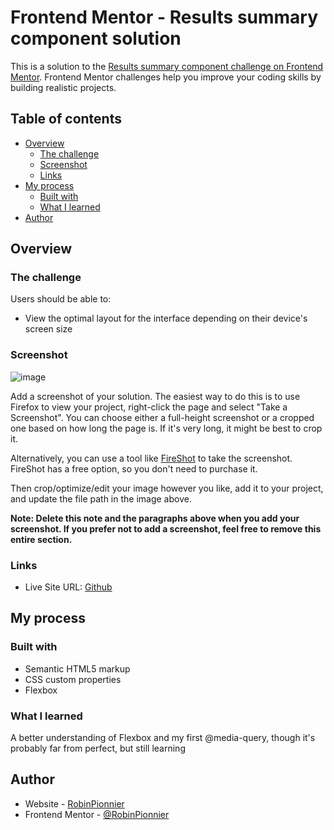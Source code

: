 # Frontend Mentor - Results summary component solution

This is a solution to the [Results summary component challenge on Frontend Mentor](https://www.frontendmentor.io/challenges/results-summary-component-CE_K6s0maV). Frontend Mentor challenges help you improve your coding skills by building realistic projects. 

## Table of contents

- [Overview](#overview)
  - [The challenge](#the-challenge)
  - [Screenshot](#screenshot)
  - [Links](#links)
- [My process](#my-process)
  - [Built with](#built-with)
  - [What I learned](#what-i-learned)
- [Author](#author)

## Overview

### The challenge

Users should be able to:

- View the optimal layout for the interface depending on their device's screen size

### Screenshot

![image](https://github.com/RobinPionnier/Results-summary-component-Frontend-mentor/assets/136598250/3641f77c-3f58-4deb-81f9-400c88088c31)

Add a screenshot of your solution. The easiest way to do this is to use Firefox to view your project, right-click the page and select "Take a Screenshot". You can choose either a full-height screenshot or a cropped one based on how long the page is. If it's very long, it might be best to crop it.

Alternatively, you can use a tool like [FireShot](https://getfireshot.com/) to take the screenshot. FireShot has a free option, so you don't need to purchase it. 

Then crop/optimize/edit your image however you like, add it to your project, and update the file path in the image above.

**Note: Delete this note and the paragraphs above when you add your screenshot. If you prefer not to add a screenshot, feel free to remove this entire section.**

### Links

- Live Site URL: [Github]([https://your-solution-url.com](https://robinpionnier.github.io/Results-summary-component-Frontend-mentor/))

## My process

### Built with

- Semantic HTML5 markup
- CSS custom properties
- Flexbox

### What I learned

A better understanding of Flexbox and my first @media-query, though it's probably far from perfect, but still learning

## Author

- Website - [RobinPionnier](https://github.com/RobinPionnier)
- Frontend Mentor - [@RobinPionnier](https://www.frontendmentor.io/profile/RobinPionnier)

